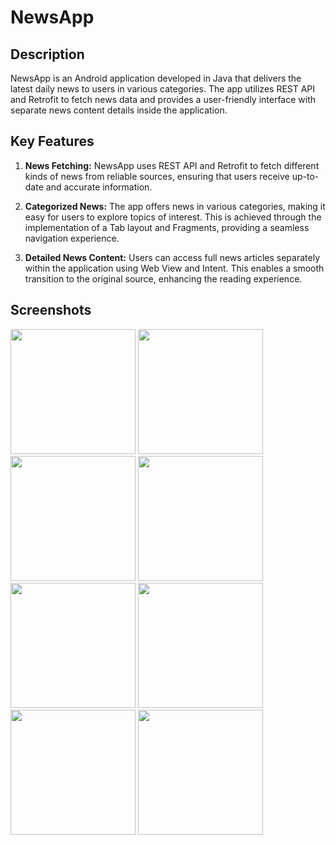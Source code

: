 # NewsApp

## Description
NewsApp is an Android application developed in Java that delivers the latest daily news to users in various categories. The app utilizes REST API and Retrofit to fetch news data and provides a user-friendly interface with separate news content details inside the application.

## Key Features
  1. **News Fetching:** NewsApp uses REST API and Retrofit to fetch different kinds of news from reliable sources, ensuring that users receive up-to-date and accurate information.

  2. **Categorized News:** The app offers news in various categories, making it easy for users to explore topics of interest. This is achieved through the implementation of a Tab layout and Fragments, providing a seamless navigation experience.

  3. **Detailed News Content:** Users can access full news articles separately within the application using Web View and Intent. This enables a smooth transition to the original source, enhancing the reading experience.

## Screenshots
<img src="https://github.com/JoyDas1902/NewsApp/assets/90243226/f182cff1-21a0-4fa0-b97b-287ed1c08daa" alt="" width="200px" />
<img src="https://github.com/JoyDas1902/NewsApp/assets/90243226/49a1703c-23f5-410e-a517-c9b9c14dc38d" alt="" width="200px" />
<img src="https://github.com/JoyDas1902/NewsApp/assets/90243226/f53e65bd-884c-4b50-94d0-ab03b063d0f6" alt="" width="200px" />
<img src="https://github.com/JoyDas1902/NewsApp/assets/90243226/a237253b-12a0-4e54-9b98-cabd8f39e563" alt="" width="200px" />
<img src="https://github.com/JoyDas1902/NewsApp/assets/90243226/2a1729a1-c8a9-4c8e-b674-91b18939067a" alt="" width="200px" />
<img src="https://github.com/JoyDas1902/NewsApp/assets/90243226/bc5b1c46-bb0f-45c7-9a22-0e26f55fba49" alt="" width="200px" />
<img src="https://github.com/JoyDas1902/NewsApp/assets/90243226/a57751bf-29d8-425e-a1df-a9a17ce140ed" alt="" width="200px" />
<img src="https://github.com/JoyDas1902/NewsApp/assets/90243226/25bbc49e-710e-4da4-9150-e88472aae0bd" alt="" width="200px" />

